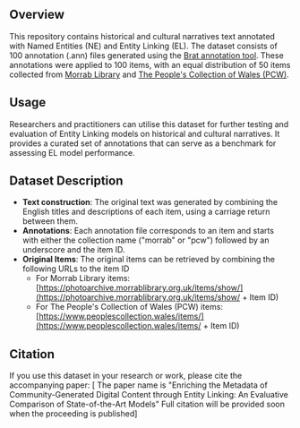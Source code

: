 ## Overview
This repository contains historical and cultural narratives text annotated with Named Entities (NE) and Entity Linking (EL). The dataset consists of 100 annotation (.ann) files generated using the [Brat annotation tool](https://github.com/nlplab/brat). These annotations were applied to 100 items, with an equal distribution of 50 items collected from [Morrab Library](https://morrablibrary.org.uk/) and [The People's Collection of Wales (PCW)](https://www.peoplescollection.wales/).

## Usage
Researchers and practitioners can utilise this dataset for further testing and evaluation of Entity Linking models on historical and cultural narratives. It provides a curated set of annotations that can serve as a benchmark for assessing EL model performance.

## Dataset Description
- **Text construction**: The original text was generated by combining the English titles and descriptions of each item, using a carriage return between them.
- **Annotations**: Each annotation file corresponds to an item and starts with either the collection name ("morrab" or "pcw") followed by an underscore and the item ID.
- **Original Items**: The original items can be retrieved by combining the following URLs to the item ID
  - For Morrab Library items: [https://photoarchive.morrablibrary.org.uk/items/show/](https://photoarchive.morrablibrary.org.uk/items/show/ + Item ID)
  - For The People's Collection of Wales (PCW) items: [https://www.peoplescollection.wales/items/](https://www.peoplescollection.wales/items/ + Item ID)

## Citation
If you use this dataset in your research or work, please cite the accompanying paper:
[ The paper name is "Enriching the Metadata of Community-Generated Digital Content through Entity Linking: An Evaluative Comparison of State-of-the-Art Models"
Full citation will be provided soon when the proceeding is published]

